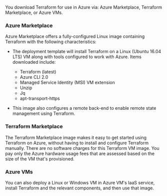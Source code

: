 You download Terraform for use in Azure via: Azure Marketplace, Terraform Marketplace, or Azure VMs.

### Azure Marketplace
Azure Marketplace offers a fully-configured Linux image containing Terraform with the following characteristics:

- The deployment template will install Terraform on a Linux (Ubuntu 16.04 LTS) VM along with tools configured to work with Azure. Items downloaded include:
	- Terraform (latest)
	- Azure CLI 2.0
	- Managed Service Identity (MSI) VM extension
	- Unzip
	- Jq
	- apt-transport-https

- This image also configures a remote back-end to enable remote state management using Terraform. 

### Terraform Marketplace

The Terraform Marketplace image makes it easy to get started using Terraform on Azure, without having to install and configure Terraform manually. There are no software charges for this Terraform VM image. You pay only the Azure hardware usage fees that are assessed based on the size of the VM that's provisioned.

### Azure VMs
You can also deploy a Linux or Windows VM in Azure VM's IaaS service, install Terraform and the relevant components, and then use that image.
